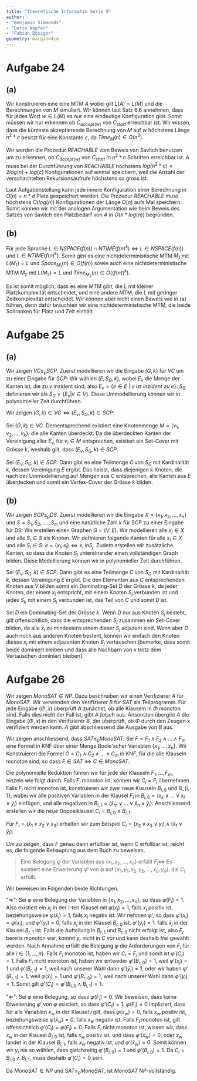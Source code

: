 ```yaml
---
title: "Theoretische Informatik Serie 9"
author:
- "Benjamin Simmonds"
- "Dario Näpfer"
- "Fabian Bösiger"
geometry: margin=4cm
---
```


# Aufgabe 24

## (a)

Wir konstruieren eine eine MTM $A$ wobei gilt $L(A) = L(M)$ und die Berechnungen von $M$ simuliert. Wir können laut Satz 6.6 annehmen, dass für jedes Wort $w \in L(M)$ es nur eine eindeutige Konfiguration gibt. Somit müssen wir nur erkennen ob $C_{accept(w)}$ von $C_{start}$ erreichbar ist. Wir wissen, dass die kürzeste akzeptierende Berechnung von $M$ auf $w$ höchstens Länge $n^2 * c$ besitzt für eine Konstante $c$, da $Time_M(n)\in O(n^2)$.

Wir werden die Prozedur $REACHABLE$ vom Beweis von Savitch benutzen um zu erkennen, ob $C_{accept(w)}$ von $C_{start}$ in $n^2 * c$ Schritten erreichbar ist. $A$ muss bei der Durchführung von $REACHABLE$ höchstens  $log(n^2 * c) = 2log(n) + log(c)$ Konfigurationen auf einmal speichern, weil die Anzahl der verschachtelten Rekursionsaufrufe höchstens so gross ist.

Laut Aufgabenstellung kann jede innere Konfiguration einer Berechnung in $O(n) = n * d$ Platz gespeichert werden. Die Prozedur $REACHABLE$ muss höchstens $O(log(n))$ Konfigurationen der Länge $O(n)$ aufs Mal speichern. Somit können wir mit der analogen Argumentation wie beim Beweis des Satzes von Savitch den Platzbedarf von $A$ in $O(n * log(n))$ begründen.

## (b)

Für jede Sprache $L \in NSPACE(f(n)) \cap NTIME(f(n)^k) \Leftrightarrow L \in NSPACE(f(n))$ und $L \in NTIME(f(n)^k)$. Somit gibt es eine nichtdeterministische MTM $M_1$ mit $L(M_1) = L$ und $Space_{M_1}(n) \in O(f(n))$ sowie auch eine nichtdeterministische MTM $M_2$ mit $L(M_2)= L$ und $Time_{M_2}(n) \in O((f(n))^k)$.

Es ist somit möglich, dass es eine MTM gibt, die $L$ mit kleiner Platzkomplexität entscheidet, und eine andere MTM, die $L$ mit geringer Zeitkomplexität entscheidet. Wir können aber nicht einen Beweis wie in (a) führen, denn dafür bräuchten wir eine nichtdeterministische MTM, die beide Schranken für Platz und Zeit einhält.
    
# Aufgabe 25

## (a)

Wir zeigen $VC \leq_p SCP$. Zuerst modellieren wir die Eingabe $(G, k)$ für $VC$ um zu einer Eingabe für $SCP$: Wir wählen $(E, S_G, k)$, wobei $E_v$ die Menge der Kanten ist, die zu $v$ inzident sind, also $E_v = \{e \in E$ $|$ $v$ $ist$ $inzident$ $zu$ $e\}$. $S_G$ definieren wir als $S_G = \{E_v | v \in V\}$. Diese Ummodellierung können wir in polynomieller Zeit durchführen.

Wir zeigen $(G, k) \in VC \Leftrightarrow (E_v, S_G, k) \in SCP$: 

Sei $(G, k) \in VC$. Dementsprechend existiert eine Knotenmenge $M = \{v_1, v_2,...,v_k\}$, die alle Kanten überdeckt. Da die überdeckten Kanten der Vereinigung aller $E_{v_i}$ für $v_i \in M$ entsprechen, existiert ein Set-Cover mit Grösse k, weshalb gilt, dass $(E_v, S_G, k) \in SCP$.

Sei $(E_v, S_G, k) \in SCP$. Dann gibt es eine Teilmenge $C$ von $S_G$ mit Kardinalität k, dessen Vereinigung $E$ ergibt. Das heisst, dass diejenigen $k$ Knoten, die nach der Ummodellierung auf Mengen aus $C$ entsprechen, alle Kanten aus $E$ überdecken und somit ein Vertex-Cover der Grösse $k$ bilden.

## (b)

Wir zeigen $SCP \leq_p DS$. Zuerst modellieren wir die Eingabe $X = \{x_1, x_2,...,x_n\}$ und $S = S_1, S_2,...., S_m$ und eine natürliche Zahl $k$ für SCP zu einer Eingabe für DS: Wir erstellen einen Graphen $G = (V, E)$. Wir modellieren alle $x_i \in X$ und alle $S_i \in S$ als Knoten. Wir definieren folgende Kanten für alle $x_i \in X$ und alle $S_i \in S$: $e = \{x_i, s_j\} \Leftrightarrow x_i \ in S_j$. Zudem erstellen wir zusätzliche Kanten, so dass die Knoten $S_j$ untereinander einen vollständigen Graph bilden. Diese Modellierung können wir in polynomieller Zeit durchführen. 

Sei $(E_v, S_G, k) \in SCP$. Dann gibt es eine Teilmenge $C$ von $S_G$ mit Kardinalität $k$, dessen Vereinigung $E$ ergibt. Die den Elementen aus $C$ entsprechenden Knoten aus $V$ bilden somit ein Dominating-Set $D$ der Grösse $k$, da jeder Knoten, der einem $x_i$ entspricht, mit einem Knoten $S_j$ verbunden ist und jedes $S_k$ mit einem $S_j$ verbunden ist, das Teil von $C$ und somit $D$ ist.

Sei $D$ ein Dominating-Set der Grösse $k$. Wenn $D$ nur aus Knoten $S_j$ besteht, gilt offensichtlich, dass die entsprechenden $S_j$ zusammen ein Set-Cover bilden, da alle $x_i$ zu mindestens einem dieser $S_j$ adjazent sind. Wenn aber $D$ auch noch aus anderen Knoten besteht, können wir einfach den Knoten dieses $x_i$ mit einem adjazenten Knoten $S_j$ vertauschen (bemerke, dass somit beide dominiert bleiben und dass alle Nachbarn von $x$ trotz dem Vertauschen dominiert bleiben).

# Aufgabe 26

Wir zeigen $MonoSAT \in NP$. Dazu beschreiben wir einen Verifizierer  $A$ für $MonoSAT$. Wir verwenden den Verifizierer $B$ für $SAT$ als Teilprogramm. Für jede Eingabe $(\Phi, x)$ überprüft $A$ zunächst, ob alle Klauseln in $\Phi$ monoton sind. Falls dies nicht der Fall ist, gibt $A$ *falsch* aus. Ansonsten übergibt $A$ die Eingabe $(\Phi, x)$ in den Verifizierer $B$, der überprüft, ob $\Phi$ durch den Zeugen $x$ verifiziert werden kann. $A$ gibt abschliessend die Ausgabe von $B$ aus.

Wir zeigen anschliessend, dass $SAT \leq_p MonoSAT$. Sei $F = F_1 \land F_2 \land ... \land F_m$ eine Formel in KNF über einer Menge Boole'scher Variablen $\{x_1, ..., x_n\}$. Wir Konstruieren die Formel $C = C_1 \land C_2 \land ... \land C_m$ in KNF, für die alle Klauseln monoton sind, so dass $F \in SAT \Leftrightarrow C \in MonoSAT$.

Die polynomielle Reduktion führen wir für jede der Klauseln $F_1, ..., F_m$, einzeln wie folgt durch. Falls $F_i$ monoton ist, können wir $C_i = F_i$ übernehmen. Falls $F_i$ nicht monoton ist, konstruieren wir zwei neue Klauseln $B_{i, 0}$ und B_{i, 1}, wobei wir alle positiven Variablen in der Klausel $F_i$ in $B_{i, 0} = (x_k \lor ... \lor x_l \lor y_i)$ einfügen, und alle negativen in $B_{i, 1} = (\bar x_m \lor ... \lor \bar x_n \lor \bar y_i)$. Anschliessend erstellen wir die neue Doppelklausel $C_i = B_{i, 0} \land B_{i, 1}$.

Für $F_i = (\bar x_1 \lor x_2 \lor x_3)$ erhalten wir zum Beispiel $C_i = (x_2 \lor x_3 \lor y_i) \land (\bar x_1 \lor \bar y_i)$.

Um zu zeigen, dass $F$ genau dann erfüllbar ist, wenn C erfüllbar ist, reicht es, die folgende Behauptung aus dem Buch zu beweisen.

> Eine Belegung $\varphi$ der Variablen aus $\{x_1, x_2, ..., x_n\}$ erfüllt $F_i \Leftrightarrow$ Es existiert eine Erweiterung $\varphi'$ von $\varphi$ auf $\{x_1, y_1, x_2, y_2, ..., x_n, y_n\}$, die $C_i$ erfüllt.

Wir beweisen im Folgenden beide Richtungen.

"$\Rightarrow$": Sei $\varphi$ eine Belegung der Variablen in $\{x_1, x_2, ..., x_n\}$, so dass $\varphi(F_i) = 1$. Also existiert ein $x_j$ in der $i$-ten Klausel mit $\varphi(x_j) = 1$, falls $x_j$ positiv ist, beziehungsweise $\varphi(\bar x_j) = 1$, falls $x_j$ negativ ist. Wir nehmen $\varphi'$, so dass $\varphi'(x_i) = \varphi(x_i)$, und $\varphi'(y_r) = 0$, falls $x_j$ in der Klausel $B_{r, 0}$ ist, $\varphi'(y_r) = 1$, falls $\bar x_j$ in der Klausel $B_{r, 1}$ ist. Falls die Aufteilung in $B_{r, 1}$ und $B_{r, 0}$ nicht erfolgt ist, also $F_r$ bereits monoton war, kommt $y_r$ nicht in $C$ vor und kann deshalb frei gewählt werden. Nach Annahme erfüllt die Belegung $\varphi$ die Anforderungen von $F_i$ für alle $i \in \{1, ..., n\}$. Falls $F_i$ monoton ist, haben wir $C_i = F_i$ und somit ist $\varphi'(C_i) = 1$. Falls $F_i$ nicht monoton ist, haben wir entweder $\varphi'(B_{r, 0}) = 1$, weil $\varphi'(x_j) = 1$ und $\varphi'(B_{r, 1}) = 1$, weil nach unserer Wahl dann $\varphi'(\bar y_i) = 1$, oder wir haben $\varphi'(B_{r, 1}) = 1$, weil $\varphi(\bar x_j) = 1$ und $\varphi'(B_{r, 0}) = 1$, weil nach unserer Wahl dann $\varphi'(y_i) = 1$. Somit gilt $\varphi'(C_i) = \varphi'(B_{i, 0} \land B_{i, 1}) = 1$.

"$\Leftarrow$": Sei $\varphi$ eine Belegung, so dass $\varphi(F_i) = 0$. Wir beweisen, dass keine Erweiterung $\varphi'$ von $\varphi$ existiert, so dass $\varphi'(C_i) = 1$. $\varphi(F_i) = 0$ impliziert, dass für alle Variablen $x_w$ in der Klausel $i$ gilt, dass $\varphi(x_w) = 0$, falls $x_w$ positiv ist, beziehungsweise $\varphi(\bar x_w) = 0$, falls $x_w$ negativ ist. Falls $F_i$ monoton ist, gilt offensichtlich $\varphi'(C_i) = \varphi(F_i) = 0$. Falls $F_i$ nicht monoton ist, wissen wir, dass $x_w$ in der Klausel $B_{i, 0}$ ist, falls $x_w$ positiv ist, und dass $\varphi'(x_w) = 0$, oder $x_w$ landet in der Klausel $B_{i, 1}$, falls $x_w$ negativ ist, und $\varphi'(\bar x_w) = 0$. Somit können wir $y_i$ nie so wählen, dass gleichzeitig $\varphi'(B_{i, 0}) = 1$ und $\varphi'(B_{i, 0}) = 1$. Da $C_i = B_{i, 0} \land B_{i, 1}$, muss deshalb $\varphi'(C_i) = 0$ sein.

Da $MonoSAT \in NP$ und $SAT \leq_p MonoSAT$, ist $MonoSAT$ $NP$-vollständig.



